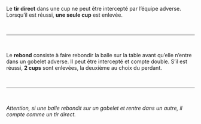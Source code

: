 Le **tir direct** dans une cup ne peut être intercepté par l’équipe adverse. Lorsqu’il est réussi, **une seule cup** est enlevée.

&nbsp;

---

&nbsp;

Le **rebond** consiste à faire rebondir la balle sur la table avant qu’elle n’entre dans un gobelet adverse. Il peut être intercepté et compte double. S’il est réussi, **2 cups** sont enlevées, la deuxième au choix du perdant.

&nbsp;

---

&nbsp;

_Attention, si une balle rebondit sur un gobelet et rentre dans un autre, il compte comme un tir direct._  
